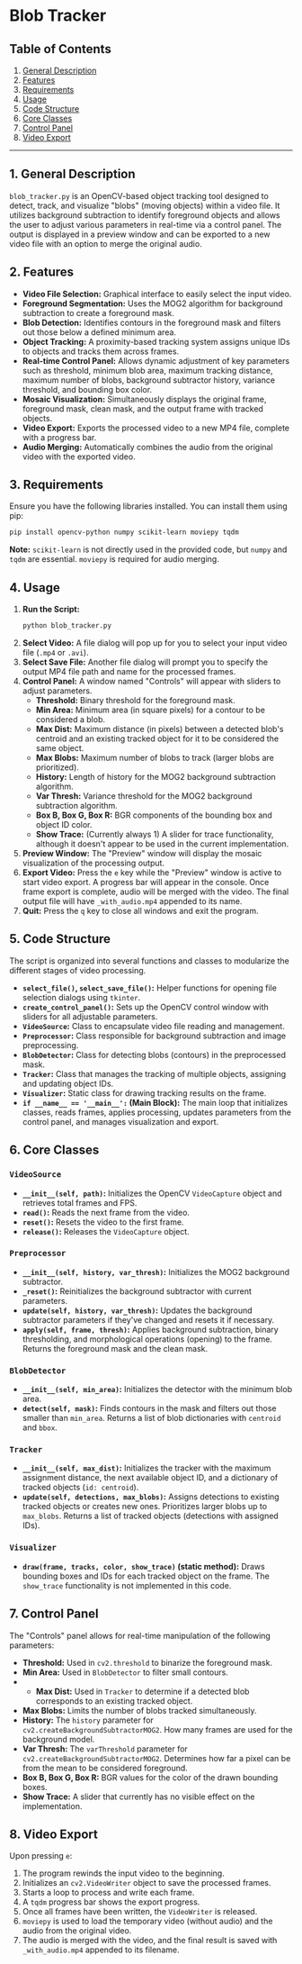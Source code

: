 # Blob Tracker

## Table of Contents

1.  [General Description](https://www.google.com/search?q=%231-general-description)
2.  [Features](https://www.google.com/search?q=%232-features)
3.  [Requirements](https://www.google.com/search?q=%233-requirements)
4.  [Usage](https://www.google.com/search?q=%234-usage)
5.  [Code Structure](https://www.google.com/search?q=%235-code-structure)
6.  [Core Classes](https://www.google.com/search?q=%236-core-classes)
7.  [Control Panel](https://www.google.com/search?q=%237-control-panel)
8.  [Video Export](https://www.google.com/search?q=%238-video-export)

-----

## 1\. General Description

`blob_tracker.py` is an OpenCV-based object tracking tool designed to detect, track, and visualize "blobs" (moving objects) within a video file. It utilizes background subtraction to identify foreground objects and allows the user to adjust various parameters in real-time via a control panel. The output is displayed in a preview window and can be exported to a new video file with an option to merge the original audio.

## 2\. Features

  * **Video File Selection:** Graphical interface to easily select the input video.
  * **Foreground Segmentation:** Uses the MOG2 algorithm for background subtraction to create a foreground mask.
  * **Blob Detection:** Identifies contours in the foreground mask and filters out those below a defined minimum area.
  * **Object Tracking:** A proximity-based tracking system assigns unique IDs to objects and tracks them across frames.
  * **Real-time Control Panel:** Allows dynamic adjustment of key parameters such as threshold, minimum blob area, maximum tracking distance, maximum number of blobs, background subtractor history, variance threshold, and bounding box color.
  * **Mosaic Visualization:** Simultaneously displays the original frame, foreground mask, clean mask, and the output frame with tracked objects.
  * **Video Export:** Exports the processed video to a new MP4 file, complete with a progress bar.
  * **Audio Merging:** Automatically combines the audio from the original video with the exported video.

## 3\. Requirements

Ensure you have the following libraries installed. You can install them using pip:

```bash
pip install opencv-python numpy scikit-learn moviepy tqdm
```

**Note:** `scikit-learn` is not directly used in the provided code, but `numpy` and `tqdm` are essential. `moviepy` is required for audio merging.

## 4\. Usage

1.  **Run the Script:**
    ```bash
    python blob_tracker.py
    ```
2.  **Select Video:** A file dialog will pop up for you to select your input video file (`.mp4` or `.avi`).
3.  **Select Save File:** Another file dialog will prompt you to specify the output MP4 file path and name for the processed frames.
4.  **Control Panel:** A window named "Controls" will appear with sliders to adjust parameters.
      * **Threshold:** Binary threshold for the foreground mask.
      * **Min Area:** Minimum area (in square pixels) for a contour to be considered a blob.
      * **Max Dist:** Maximum distance (in pixels) between a detected blob's centroid and an existing tracked object for it to be considered the same object.
      * **Max Blobs:** Maximum number of blobs to track (larger blobs are prioritized).
      * **History:** Length of history for the MOG2 background subtraction algorithm.
      * **Var Thresh:** Variance threshold for the MOG2 background subtraction algorithm.
      * **Box B, Box G, Box R:** BGR components of the bounding box and object ID color.
      * **Show Trace:** (Currently always 1) A slider for trace functionality, although it doesn't appear to be used in the current implementation.
5.  **Preview Window:** The "Preview" window will display the mosaic visualization of the processing output.
6.  **Export Video:** Press the `e` key while the "Preview" window is active to start video export. A progress bar will appear in the console. Once frame export is complete, audio will be merged with the video. The final output file will have `_with_audio.mp4` appended to its name.
7.  **Quit:** Press the `q` key to close all windows and exit the program.

## 5\. Code Structure

The script is organized into several functions and classes to modularize the different stages of video processing.

  * **`select_file()`, `select_save_file()`:** Helper functions for opening file selection dialogs using `tkinter`.
  * **`create_control_panel()`:** Sets up the OpenCV control window with sliders for all adjustable parameters.
  * **`VideoSource`:** Class to encapsulate video file reading and management.
  * **`Preprocessor`:** Class responsible for background subtraction and image preprocessing.
  * **`BlobDetector`:** Class for detecting blobs (contours) in the preprocessed mask.
  * **`Tracker`:** Class that manages the tracking of multiple objects, assigning and updating object IDs.
  * **`Visualizer`:** Static class for drawing tracking results on the frame.
  * **`if __name__ == '__main__':` (Main Block):** The main loop that initializes classes, reads frames, applies processing, updates parameters from the control panel, and manages visualization and export.

## 6\. Core Classes

### `VideoSource`

  * **`__init__(self, path)`:** Initializes the OpenCV `VideoCapture` object and retrieves total frames and FPS.
  * **`read()`:** Reads the next frame from the video.
  * **`reset()`:** Resets the video to the first frame.
  * **`release()`:** Releases the `VideoCapture` object.

### `Preprocessor`

  * **`__init__(self, history, var_thresh)`:** Initializes the MOG2 background subtractor.
  * **`_reset()`:** Reinitializes the background subtractor with current parameters.
  * **`update(self, history, var_thresh)`:** Updates the background subtractor parameters if they've changed and resets it if necessary.
  * **`apply(self, frame, thresh)`:** Applies background subtraction, binary thresholding, and morphological operations (opening) to the frame. Returns the foreground mask and the clean mask.

### `BlobDetector`

  * **`__init__(self, min_area)`:** Initializes the detector with the minimum blob area.
  * **`detect(self, mask)`:** Finds contours in the mask and filters out those smaller than `min_area`. Returns a list of blob dictionaries with `centroid` and `bbox`.

### `Tracker`

  * **`__init__(self, max_dist)`:** Initializes the tracker with the maximum assignment distance, the next available object ID, and a dictionary of tracked objects (`id: centroid`).
  * **`update(self, detections, max_blobs)`:** Assigns detections to existing tracked objects or creates new ones. Prioritizes larger blobs up to `max_blobs`. Returns a list of tracked objects (detections with assigned IDs).

### `Visualizer`

  * **`draw(frame, tracks, color, show_trace)` (static method):** Draws bounding boxes and IDs for each tracked object on the frame. The `show_trace` functionality is not implemented in this code.

## 7\. Control Panel

The "Controls" panel allows for real-time manipulation of the following parameters:

  * **Threshold:** Used in `cv2.threshold` to binarize the foreground mask.
  * **Min Area:** Used in `BlobDetector` to filter small contours.
  *   * **Max Dist:** Used in `Tracker` to determine if a detected blob corresponds to an existing tracked object.
  * **Max Blobs:** Limits the number of blobs tracked simultaneously.
  * **History:** The `history` parameter for `cv2.createBackgroundSubtractorMOG2`. How many frames are used for the background model.
  * **Var Thresh:** The `varThreshold` parameter for `cv2.createBackgroundSubtractorMOG2`. Determines how far a pixel can be from the mean to be considered foreground.
  * **Box B, Box G, Box R:** BGR values for the color of the drawn bounding boxes.
  * **Show Trace:** A slider that currently has no visible effect on the implementation.

## 8\. Video Export

Upon pressing `e`:

1.  The program rewinds the input video to the beginning.
2.  Initializes an `cv2.VideoWriter` object to save the processed frames.
3.  Starts a loop to process and write each frame.
4.  A `tqdm` progress bar shows the export progress.
5.  Once all frames have been written, the `VideoWriter` is released.
6.  `moviepy` is used to load the temporary video (without audio) and the audio from the original video.
7.  The audio is merged with the video, and the final result is saved with `_with_audio.mp4` appended to its filename.